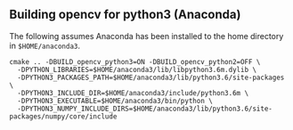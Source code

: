 ## Building opencv for python3 (Anaconda)

The following assumes Anaconda has been installed to the home directory in `$HOME/anaconda3`.

```
cmake .. -DBUILD_opencv_python3=ON -DBUILD_opencv_python2=OFF \
  -DPYTHON_LIBRARIES=$HOME/anaconda3/lib/libpython3.6m.dylib \
  -DPYTHON3_PACKAGES_PATH=$HOME/anaconda3/lib/python3.6/site-packages \
  -DPYTHON3_INCLUDE_DIR=$HOME/anaconda3/include/python3.6m \
  -DPYTHON3_EXECUTABLE=$HOME/anaconda3/bin/python \
  -DPYTHON3_NUMPY_INCLUDE_DIRS=$HOME/anaconda3/lib/python3.6/site-packages/numpy/core/include
```
